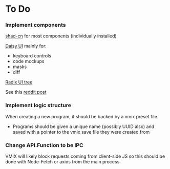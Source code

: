 # To Do

### Implement components

[shad-cn](https://www.shadcn-vue.com/) for most components (individually installed)

[Daisy UI](https://daisyui.com/) mainly for:

- keyboard controls
- code mockups
- masks
- diff

[Radix UI tree](https://www.radix-vue.com/components/tree.html)

See this [reddit post](https://www.reddit.com/r/vuejs/comments/18ecyja/vue_ui_kitscomponent_libraries/?rdt=37912)

### Implement logic structure

When creating a new program, it should be backed by a vmix preset file.

- Programs should be given a unique name (possibly UUID also) and saved with a pointer to the vmix save file they were created from

### Change API.Function to be IPC

VMIX will likely block requests coming from client-side JS so this should be done with Node-Fetch or axios from the main process
